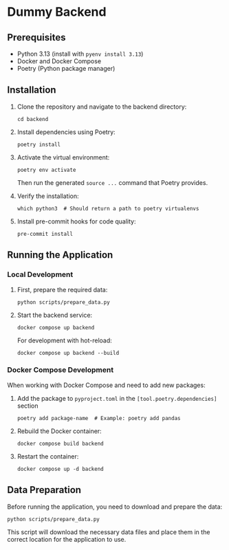 # Dummy Backend

## Prerequisites

- Python 3.13 (install with `pyenv install 3.13`)
- Docker and Docker Compose
- Poetry (Python package manager)

## Installation

1. Clone the repository and navigate to the backend directory:

   ```
   cd backend
   ```

2. Install dependencies using Poetry:

   ```
   poetry install
   ```

3. Activate the virtual environment:

   ```
   poetry env activate
   ```

   Then run the generated `source ...` command that Poetry provides.

4. Verify the installation:

   ```
   which python3  # Should return a path to poetry virtualenvs
   ```

5. Install pre-commit hooks for code quality:
   ```
   pre-commit install
   ```

## Running the Application

### Local Development

1. First, prepare the required data:

   ```
   python scripts/prepare_data.py
   ```

2. Start the backend service:

   ```
   docker compose up backend
   ```

   For development with hot-reload:

   ```
   docker compose up backend --build
   ```

### Docker Compose Development

When working with Docker Compose and need to add new packages:

1. Add the package to `pyproject.toml` in the `[tool.poetry.dependencies]` section
   ```
   poetry add package-name  # Example: poetry add pandas
   ```
2. Rebuild the Docker container:
   ```
   docker compose build backend
   ```
3. Restart the container:
   ```
   docker compose up -d backend
   ```

## Data Preparation

Before running the application, you need to download and prepare the data:

```
python scripts/prepare_data.py
```

This script will download the necessary data files and place them in the correct location for the application to use.
